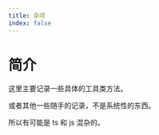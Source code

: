 ```yaml
---
title: 杂项
index: false
---
```


# 简介

这里主要记录一些具体的工具类方法。

或者其他一些随手的记录，不是系统性的东西。

所以有可能是 ts 和 js 混杂的。

